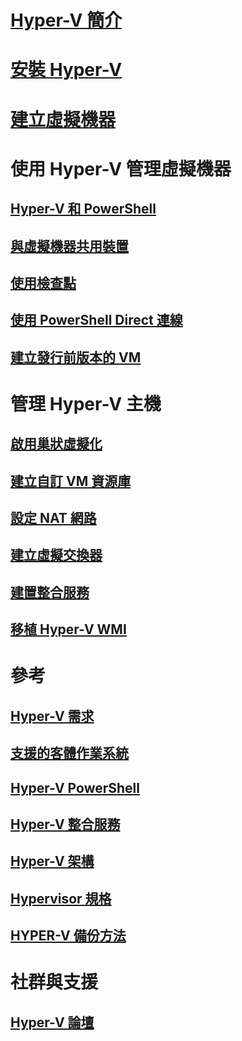 # [Hyper-V 簡介](./about/index.md)
# [安裝 Hyper-V](quick-start/enable-hyper-v.md)
# [建立虛擬機器](quick-start/quick-create-virtual-machine.md)

# 使用 Hyper-V 管理虛擬機器
## [Hyper-V 和 PowerShell](quick-start/try-hyper-v-powershell.md)
## [與虛擬機器共用裝置](user-guide/enhanced-session-mode.md)
## [使用檢查點](user-guide/checkpoints.md)
## [使用 PowerShell Direct 連線](user-guide/powershell-direct.md)
## [建立發行前版本的 VM](user-guide/create-pre-release-vm.md)

# 管理 Hyper-V 主機
## [啟用巢狀虛擬化](user-guide/nested-virtualization.md)
## [建立自訂 VM 資源庫](user-guide/custom-gallery.md)
## [設定 NAT 網路](user-guide/setup-nat-network.md)
## [建立虛擬交換器](quick-start/connect-to-network.md)
## [建置整合服務](user-guide/make-integration-service.md)
## [移植 Hyper-V WMI](user-guide/refactor-wmiv1-to-wmiv2.md)

# 參考
## [Hyper-V 需求](reference/hyper-v-requirements.md)
## [支援的客體作業系統](about/supported-guest-os.md)
## [Hyper-V PowerShell](https://technet.microsoft.com/library/hh848559.aspx)
## [Hyper-V 整合服務](reference/integration-services.md)
## [Hyper-V 架構](reference/hyper-v-architecture.md)
## [Hypervisor 規格](reference/tlfs.md)
## [HYPER-V 備份方法](reference/HyperVBackupApproaches.md)

# 社群與支援
## [Hyper-V 論壇](https://social.technet.microsoft.com/Forums/windowsserver/en-US/home?forum=winserverhyperv)
